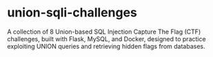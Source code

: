 # union-sqli-challenges
A collection of 8 Union-based SQL Injection Capture The Flag (CTF) challenges, built with Flask, MySQL, and Docker, designed to practice exploiting UNION queries and retrieving hidden flags from databases.
